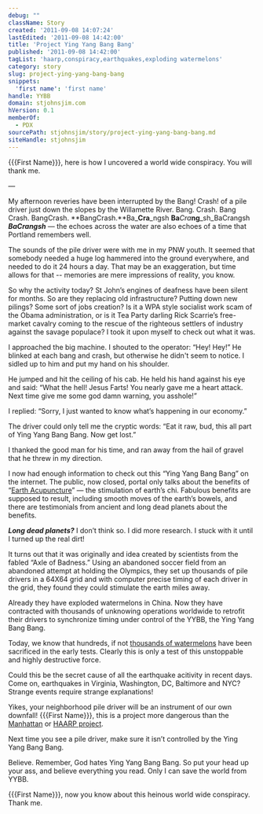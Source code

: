 ```yaml
---
debug: ""
className: Story
created: '2011-09-08 14:07:24'
lastEdited: '2011-09-08 14:42:00'
title: 'Project Ying Yang Bang Bang'
published: '2011-09-08 14:42:00'
tagList: 'haarp,conspiracy,earthquakes,exploding watermelons'
category: story
slug: project-ying-yang-bang-bang
snippets:
  'first name': 'first name'
handle: YYBB
domain: stjohnsjim.com
hVersion: 0.1
memberOf:
  - PDX
sourcePath: stjohnsjim/story/project-ying-yang-bang-bang.md
siteHandle: stjohnsjim
---
```

{{{First Name}}}, here is how I uncovered a world wide conspiracy. You will thank me.

—

My afternoon reveries have been interrupted by the Bang! Crash! of a pile driver just down the slopes by the Willamette River. Bang. Crash. Bang Crash. BangCrash. **BangCrash.**Ba_**Cra**_ngsh **Ba**_Cra_**ng**_sh_BaCrangsh _**BaCrangsh**_ — the echoes across the water are also echoes of a time that Portland remembers well.

The sounds of the pile driver were with me in my PNW youth. It seemed that somebody needed a huge log hammered into the ground everywhere, and needed to do it 24 hours a day. That may be an exaggeration, but time allows for that -- memories are mere impressions of reality, you know.

So why the activity today? St John’s engines of deafness have been silent for months. So are they replacing old infrastructure? Putting down new pilings? Some sort of jobs creation? Is it a WPA style socialist work scam of the Obama administration, or is it Tea Party darling Rick Scarrie’s free-market cavalry coming to the rescue of the righteous settlers of industry against the savage populace? I took it upon myself to check out what it was.

I approached the big machine. I shouted to the operator: “Hey! Hey!” He blinked at each bang and crash, but otherwise he didn't seem to notice. I sidled up to him and put my hand on his shoulder.

He jumped and hit the ceiling of his cab. He held his hand against his eye and said: “What the hell! Jesus Farts! You nearly gave me a heart attack. Next time give me some god damn warning, you asshole!”

I replied: “Sorry, I just wanted to know what’s happening in our economy.”

The driver could only tell me the cryptic words: “Eat it raw, bud, this all part of Ying Yang Bang Bang. Now get lost.”

I thanked the good man for his time, and ran away from the hail of gravel that he threw in my direction.

I now had enough information to check out this “Ying Yang Bang Bang” on the internet. The public, now closed, portal only talks about the benefits of “[Earth Acupuncture][0]” — the stimulation of earth’s chi. Fabulous benefits are supposed to result, including smooth moves of the earth’s bowels, and there are testimonials from ancient and long dead planets about the benefits. 

_**Long dead planets?**_ I don’t think so. I did more research. I stuck with it until I turned up the real dirt!

It turns out that it was originally and idea created by scientists from the fabled “Axle of Badness.” Using an abandoned soccer field from an abandoned attempt at holding the Olympics, they set up thousands of pile drivers in a 64X64 grid and with computer precise timing of each driver in the grid, they found they could stimulate the earth miles away.

Already they have exploded watermelons in China. Now they have contracted with thousands of unknowing operations worldwide to retrofit their drivers to synchronize timing under control of the YYBB, the Ying Yang Bang Bang.

Today, we know that hundreds, if not [thousands of watermelons][1] have been sacrificed in the early tests. Clearly this is only a test of this unstoppable and highly destructive force.

Could this be the secret cause of all the earthquake acitivity in recent days. Come on, earthquakes in Virginia, Washington, DC, Baltimore and NYC? Strange events require strange explanations!

Yikes, your neighborhood pile driver will be an instrument of our own downfall! {{{First Name}}}, this is a project more dangerous than the [Manhattan][2] or [HAARP project][3].

Next time you see a pile driver, make sure it isn’t controlled by the Ying Yang Bang Bang.

Believe. Remember, God hates Ying Yang Bang Bang. So put your head up your ass, and believe everything you read. Only I can save the world from YYBB.

{{{First Name}}}, now you know about this heinous world wide conspiracy. Thank me.

[0]: http://earthacupuncture.info/
[1]: http://www.bbc.co.uk/news/world-asia-pacific-13421374
[2]: http://www.youtube.com/watch?v=16heorrfsgY&amp;feature=related
[3]: http://www.google.com/search?rls=en&amp;q=haarp+conspiracy&amp;ie=UTF-8&amp;oe=UTF-8
